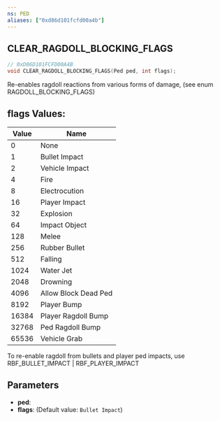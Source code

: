 ```yaml
---
ns: PED
aliases: ["0xd86d101fcfd00a4b"]
---
```

## CLEAR_RAGDOLL_BLOCKING_FLAGS

```c
// 0xD86D101FCFD00A4B
void CLEAR_RAGDOLL_BLOCKING_FLAGS(Ped ped, int flags);
```

Re-enables ragdoll reactions from various forms of damage, (see enum RAGDOLL_BLOCKING_FLAGS)

## flags Values:
| Value | Name |
| --- | --- |
| 0 | None |
| 1 | Bullet Impact |
| 2 | Vehicle Impact |
| 4 | Fire |
| 8 | Electrocution |
| 16 | Player Impact |
| 32 | Explosion |
| 64 | Impact Object |
| 128 | Melee |
| 256 | Rubber Bullet |
| 512 | Falling |
| 1024 | Water Jet |
| 2048 | Drowning |
| 4096 | Allow Block Dead Ped |
| 8192 | Player Bump |
| 16384 | Player Ragdoll Bump |
| 32768 | Ped Ragdoll Bump |
| 65536 | Vehicle Grab |


To re-enable ragdoll from bullets and player ped impacts, use RBF_BULLET_IMPACT | RBF_PLAYER_IMPACT


## Parameters
* **ped**: 
* **flags**: (Default value: `Bullet Impact`)
